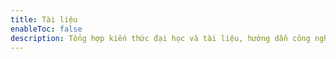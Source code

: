```yaml
---
title: Tài liệu
enableToc: false
description: Tổng hợp kiến thức đại học và tài liệu, hướng dẫn công nghệ.
---
```

